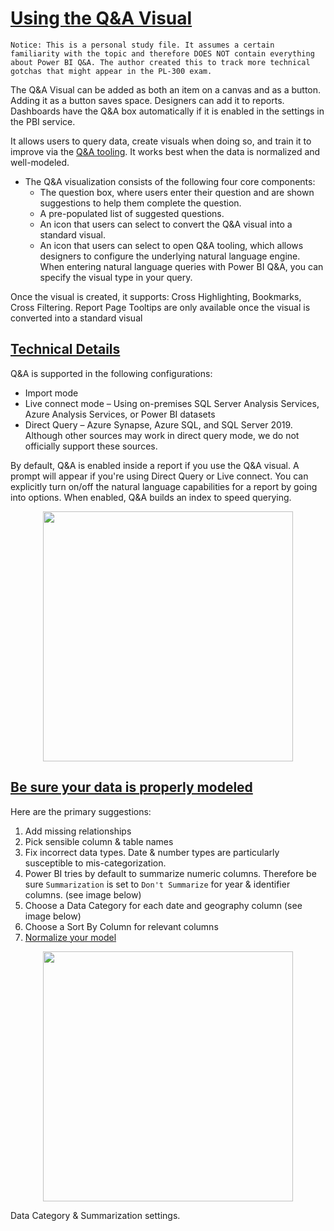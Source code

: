 # [Using the Q&A Visual](https://docs.microsoft.com/en-us/learn/modules/ai-visuals-power-bi/2-visual?ns-enrollment-type=LearningPath&ns-enrollment-id=learn-bizapps.data-analysis-power-bi)

`Notice: This is a personal study file. It assumes a certain familiarity with the topic and therefore DOES NOT contain everything about Power BI Q&A. The author created this to track more technical gotchas that might appear in the PL-300 exam.`

The Q&A Visual can be added as both an item on a canvas and as a button. Adding it as a button saves space. Designers can add it to reports. Dashboards have the Q&A box automatically if it is enabled in the settings in the PBI service.

It allows users to query data, create visuals when doing so, and train it to improve via the [Q&A tooling](https://docs.microsoft.com/en-us/power-bi/natural-language/q-and-a-tooling-intro). It works best when the data is normalized and well-modeled.

- The Q&A visualization consists of the following four core components:
  - The question box, where users enter their question and are shown suggestions to help them complete the question.
  - A pre-populated list of suggested questions.
  - An icon that users can select to convert the Q&A visual into a standard visual.
  - An icon that users can select to open Q&A tooling, which allows designers to configure the underlying natural language engine. When entering natural language queries with Power BI Q&A, you can specify the visual type in your query.

Once the visual is created, it supports: Cross Highlighting, Bookmarks, Cross Filtering. Report Page Tooltips are only available once the visual is converted into a standard visual


## [Technical Details](https://docs.microsoft.com/en-us/power-bi/natural-language/q-and-a-data-sources)
Q&A is supported in the following configurations:
- Import mode
- Live connect mode – Using on-premises SQL Server Analysis Services, Azure Analysis Services, or Power BI datasets
- Direct Query – Azure Synapse, Azure SQL, and SQL Server 2019. Although other sources may work in direct query mode, we do not officially support these sources.

By default, Q&A is enabled inside a report if you use the Q&A visual. A prompt will appear if you're using Direct Query or Live connect. 
You can explicitly turn on/off the natural language capabilities for a report by going into options. When enabled, Q&A builds an index to speed querying.

<p align="center"><img width=400 src="https://user-images.githubusercontent.com/29554021/154740600-c9a5c361-f53a-49a0-b8d6-175838839617.png" /></p>

## [Be sure your data is properly modeled](https://docs.microsoft.com/en-us/power-bi/natural-language/q-and-a-best-practices)
Here are the primary suggestions:
1. Add missing relationships
2. Pick sensible column & table names
3. Fix incorrect data types. Date & number types are particularly susceptible to mis-categorization.
4. Power BI tries by default to summarize numeric columns. Therefore be sure `Summarization` is set to `Don't Summarize` for year & identifier columns. (see image below)
5. Choose a Data Category for each date and geography column (see image below)
6. Choose a Sort By Column for relevant columns
7. [Normalize your model](https://docs.microsoft.com/en-us/power-bi/natural-language/q-and-a-best-practices#normalize-your-model)


<p align="center"><img width=400 src="https://user-images.githubusercontent.com/29554021/154742223-e3e80907-4b2a-44f4-bc14-fe00b3288a34.png" /></p>
Data Category & Summarization settings.



